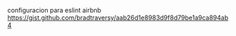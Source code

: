 configuracion para eslint airbnb
https://gist.github.com/bradtraversy/aab26d1e8983d9f8d79be1a9ca894ab4